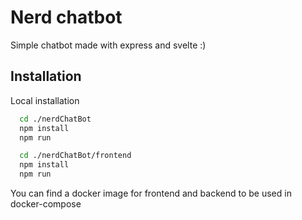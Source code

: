
# Nerd chatbot
Simple chatbot made with express and svelte :)



## Installation
Local installation

```bash
  cd ./nerdChatBot
  npm install 
  npm run
```
```bash
  cd ./nerdChatBot/frontend
  npm install
  npm run
```
You can find a docker image for frontend and backend to be used in docker-compose